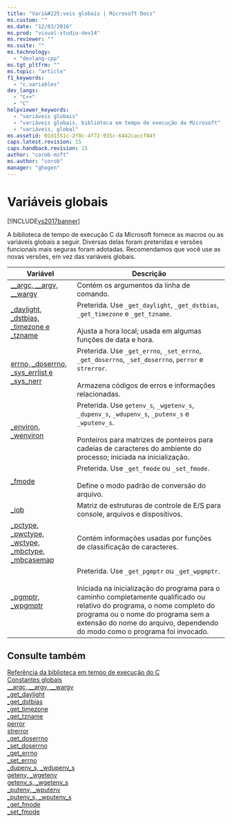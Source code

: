 ```yaml
---
title: "Vari&#225;veis globais | Microsoft Docs"
ms.custom: ""
ms.date: "12/03/2016"
ms.prod: "visual-studio-dev14"
ms.reviewer: ""
ms.suite: ""
ms.technology: 
  - "devlang-cpp"
ms.tgt_pltfrm: ""
ms.topic: "article"
f1_keywords: 
  - "c.variables"
dev_langs: 
  - "C++"
  - "C"
helpviewer_keywords: 
  - "variáveis globais"
  - "variáveis globais, biblioteca em tempo de execução da Microsoft"
  - "variáveis, global"
ms.assetid: 01d1551c-2f0c-4f72-935c-6442caccf84f
caps.latest.revision: 15
caps.handback.revision: 15
author: "corob-msft"
ms.author: "corob"
manager: "ghogen"
---
```

# Vari&#225;veis globais
[!INCLUDE[vs2017banner](../assembler/inline/includes/vs2017banner.md)]

A biblioteca de tempo de execução C da Microsoft fornece as macros ou as variáveis globais a seguir.  Diversas delas foram preteridas e versões funcionais mais seguras foram adotadas. Recomendamos que você use as novas versões, em vez das variáveis globais.  
  
|Variável|Descrição|  
|--------------|---------------|  
|[\_\_argc, \_\_argv, \_\_wargv](../c-runtime-library/argc-argv-wargv.md)|Contém os argumentos da linha de comando.|  
|[\_daylight, \_dstbias, \_timezone e \_tzname](../c-runtime-library/daylight-dstbias-timezone-and-tzname.md)|Preterida.  Use `_get_daylight`, `_get_dstbias`, `_get_timezone` e `_get_tzname`.<br /><br /> Ajusta a hora local; usada em algumas funções de data e hora.|  
|[errno, \_doserrno, \_sys\_errlist e \_sys\_nerr](../Topic/errno,%20_doserrno,%20_sys_errlist,%20and%20_sys_nerr.md)|Preterida.  Use `_get_errno`, `_set_errno`, `_get_doserrno`, `_set_doserrno`, `perror` e `strerror`.<br /><br /> Armazena códigos de erros e informações relacionadas.|  
|[\_environ, \_wenviron](../c-runtime-library/environ-wenviron.md)|Preterida.  Use `getenv_s`, `_wgetenv_s`, `_dupenv_s`, `_wdupenv_s`, `_putenv_s` e `_wputenv_s`.<br /><br /> Ponteiros para matrizes de ponteiros para cadeias de caracteres do ambiente do processo; iniciada na inicialização.|  
|[\_fmode](../c-runtime-library/fmode.md)|Preterida.  Use `_get_fmode` ou `_set_fmode`.<br /><br /> Define o modo padrão de conversão do arquivo.|  
|[\_iob](../c-runtime-library/iob.md)|Matriz de estruturas de controle de E\/S para console, arquivos e dispositivos.|  
|[\_pctype, \_pwctype, \_wctype, \_mbctype, \_mbcasemap](../c-runtime-library/pctype-pwctype-wctype-mbctype-mbcasemap.md)|Contém informações usadas por funções de classificação de caracteres.|  
|[\_pgmptr, \_wpgmptr](../c-runtime-library/pgmptr-wpgmptr.md)|Preterida.  Use `_get_pgmptr` ou `_get_wpgmptr`.<br /><br /> Iniciada na inicialização do programa para o caminho completamente qualificado ou relativo do programa, o nome completo do programa ou o nome do programa sem a extensão do nome do arquivo, dependendo do modo como o programa foi invocado.|  
  
## Consulte também  
 [Referência da biblioteca em tempo de execução do C](../c-runtime-library/c-run-time-library-reference.md)   
 [Constantes globais](../c-runtime-library/global-constants.md)   
 [\_\_argc, \_\_argv, \_\_wargv](../c-runtime-library/argc-argv-wargv.md)   
 [\_get\_daylight](../c-runtime-library/reference/get-daylight.md)   
 [\_get\_dstbias](../c-runtime-library/reference/get-dstbias.md)   
 [\_get\_timezone](../c-runtime-library/reference/get-timezone.md)   
 [\_get\_tzname](../c-runtime-library/reference/get-tzname.md)   
 [perror](../c-runtime-library/reference/perror-wperror.md)   
 [strerror](../c-runtime-library/reference/strerror-strerror-wcserror-wcserror.md)   
 [\_get\_doserrno](../Topic/_get_doserrno.md)   
 [\_set\_doserrno](../c-runtime-library/reference/set-doserrno.md)   
 [\_get\_errno](../Topic/_get_errno.md)   
 [\_set\_errno](../Topic/_set_errno.md)   
 [\_dupenv\_s, \_wdupenv\_s](../c-runtime-library/reference/dupenv-s-wdupenv-s.md)   
 [getenv, \_wgetenv](../c-runtime-library/reference/getenv-wgetenv.md)   
 [getenv\_s, \_wgetenv\_s](../c-runtime-library/reference/getenv-s-wgetenv-s.md)   
 [\_putenv, \_wputenv](../c-runtime-library/reference/putenv-wputenv.md)   
 [\_putenv\_s, \_wputenv\_s](../c-runtime-library/reference/putenv-s-wputenv-s.md)   
 [\_get\_fmode](../c-runtime-library/reference/get-fmode.md)   
 [\_set\_fmode](../c-runtime-library/reference/set-fmode.md)